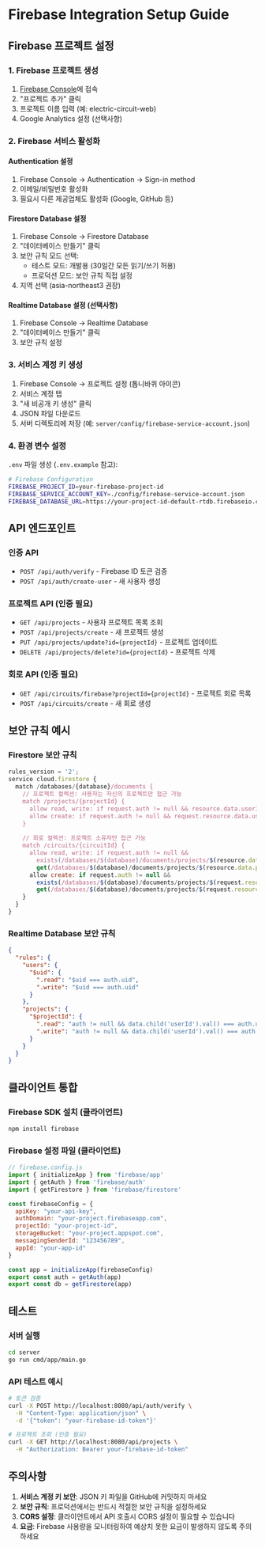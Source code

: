 # Firebase Integration Setup Guide

## Firebase 프로젝트 설정

### 1. Firebase 프로젝트 생성
1. [Firebase Console](https://console.firebase.google.com/)에 접속
2. "프로젝트 추가" 클릭
3. 프로젝트 이름 입력 (예: electric-circuit-web)
4. Google Analytics 설정 (선택사항)

### 2. Firebase 서비스 활성화

#### Authentication 설정
1. Firebase Console → Authentication → Sign-in method
2. 이메일/비밀번호 활성화
3. 필요시 다른 제공업체도 활성화 (Google, GitHub 등)

#### Firestore Database 설정
1. Firebase Console → Firestore Database
2. "데이터베이스 만들기" 클릭
3. 보안 규칙 모드 선택:
   - 테스트 모드: 개발용 (30일간 모든 읽기/쓰기 허용)
   - 프로덕션 모드: 보안 규칙 직접 설정
4. 지역 선택 (asia-northeast3 권장)

#### Realtime Database 설정 (선택사항)
1. Firebase Console → Realtime Database
2. "데이터베이스 만들기" 클릭
3. 보안 규칙 설정

### 3. 서비스 계정 키 생성
1. Firebase Console → 프로젝트 설정 (톱니바퀴 아이콘)
2. 서비스 계정 탭
3. "새 비공개 키 생성" 클릭
4. JSON 파일 다운로드
5. 서버 디렉토리에 저장 (예: `server/config/firebase-service-account.json`)

### 4. 환경 변수 설정
`.env` 파일 생성 (`.env.example` 참고):

```bash
# Firebase Configuration
FIREBASE_PROJECT_ID=your-firebase-project-id
FIREBASE_SERVICE_ACCOUNT_KEY=./config/firebase-service-account.json
FIREBASE_DATABASE_URL=https://your-project-id-default-rtdb.firebaseio.com/
```

## API 엔드포인트

### 인증 API
- `POST /api/auth/verify` - Firebase ID 토큰 검증
- `POST /api/auth/create-user` - 새 사용자 생성

### 프로젝트 API (인증 필요)
- `GET /api/projects` - 사용자 프로젝트 목록 조회
- `POST /api/projects/create` - 새 프로젝트 생성
- `PUT /api/projects/update?id={projectId}` - 프로젝트 업데이트
- `DELETE /api/projects/delete?id={projectId}` - 프로젝트 삭제

### 회로 API (인증 필요)
- `GET /api/circuits/firebase?projectId={projectId}` - 프로젝트 회로 목록
- `POST /api/circuits/create` - 새 회로 생성

## 보안 규칙 예시

### Firestore 보안 규칙
```javascript
rules_version = '2';
service cloud.firestore {
  match /databases/{database}/documents {
    // 프로젝트 컬렉션: 사용자는 자신의 프로젝트만 접근 가능
    match /projects/{projectId} {
      allow read, write: if request.auth != null && resource.data.userId == request.auth.uid;
      allow create: if request.auth != null && request.resource.data.userId == request.auth.uid;
    }
    
    // 회로 컬렉션: 프로젝트 소유자만 접근 가능
    match /circuits/{circuitId} {
      allow read, write: if request.auth != null && 
        exists(/databases/$(database)/documents/projects/$(resource.data.projectId)) &&
        get(/databases/$(database)/documents/projects/$(resource.data.projectId)).data.userId == request.auth.uid;
      allow create: if request.auth != null && 
        exists(/databases/$(database)/documents/projects/$(request.resource.data.projectId)) &&
        get(/databases/$(database)/documents/projects/$(request.resource.data.projectId)).data.userId == request.auth.uid;
    }
  }
}
```

### Realtime Database 보안 규칙
```json
{
  "rules": {
    "users": {
      "$uid": {
        ".read": "$uid === auth.uid",
        ".write": "$uid === auth.uid"
      }
    },
    "projects": {
      "$projectId": {
        ".read": "auth != null && data.child('userId').val() === auth.uid",
        ".write": "auth != null && data.child('userId').val() === auth.uid"
      }
    }
  }
}
```

## 클라이언트 통합

### Firebase SDK 설치 (클라이언트)
```bash
npm install firebase
```

### Firebase 설정 파일 (클라이언트)
```javascript
// firebase.config.js
import { initializeApp } from 'firebase/app'
import { getAuth } from 'firebase/auth'
import { getFirestore } from 'firebase/firestore'

const firebaseConfig = {
  apiKey: "your-api-key",
  authDomain: "your-project.firebaseapp.com",
  projectId: "your-project-id",
  storageBucket: "your-project.appspot.com",
  messagingSenderId: "123456789",
  appId: "your-app-id"
}

const app = initializeApp(firebaseConfig)
export const auth = getAuth(app)
export const db = getFirestore(app)
```

## 테스트

### 서버 실행
```bash
cd server
go run cmd/app/main.go
```

### API 테스트 예시
```bash
# 토큰 검증
curl -X POST http://localhost:8080/api/auth/verify \
  -H "Content-Type: application/json" \
  -d '{"token": "your-firebase-id-token"}'

# 프로젝트 조회 (인증 필요)
curl -X GET http://localhost:8080/api/projects \
  -H "Authorization: Bearer your-firebase-id-token"
```

## 주의사항

1. **서비스 계정 키 보안**: JSON 키 파일을 GitHub에 커밋하지 마세요
2. **보안 규칙**: 프로덕션에서는 반드시 적절한 보안 규칙을 설정하세요
3. **CORS 설정**: 클라이언트에서 API 호출시 CORS 설정이 필요할 수 있습니다
4. **요금**: Firebase 사용량을 모니터링하여 예상치 못한 요금이 발생하지 않도록 주의하세요
